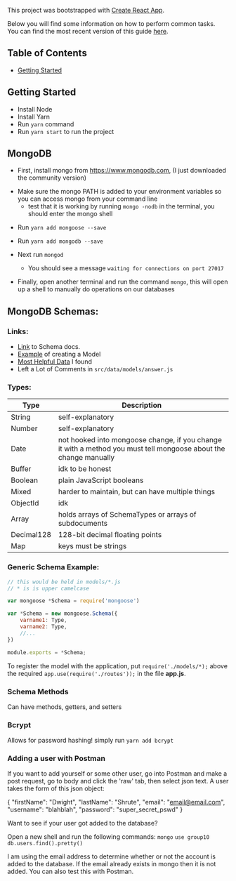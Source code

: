 This project was bootstrapped with [Create React App](https://github.com/facebookincubator/create-react-app).

Below you will find some information on how to perform common tasks.<br>
You can find the most recent version of this guide [here](https://github.com/facebookincubator/create-react-app/blob/master/packages/react-scripts/template/README.md).

## Table of Contents

- [Getting Started](#getting-started)

## Getting Started

- Install Node
- Install Yarn
- Run `yarn` command
- Run `yarn start` to run the project

## MongoDB
- First, install mongo from https://www.mongodb.com, (I just downloaded the community version)

* Make sure the mongo PATH is added to your environment variables so you can access mongo from your command line
    - test that it is working by running `mongo -nodb` in the terminal, you should enter the mongo shell
    

- Run `yarn add mongoose --save`
- Run `yarn add mongodb --save`

- Next run `mongod`
    - You should see a message `waiting for connections on port 27017`

- Finally, open another terminal and run the command `mongo`, this will open up a shell to manually do operations on our databases


## MongoDB Schemas:

### Links:
* [Link](https://mongoosejs.com/docs/schematypes.html#strings) to Schema docs. <br>
* [Example](https://thinkster.io/tutorials/node-json-api/creating-the-user-model) of creating a Model <br>
* [Most Helpful Data](https://www.youtube.com/watch?v=dQw4w9WgXcQ) I found <br>
* Left a Lot of Comments in `src/data/models/answer.js`

### Types:

Type | Description |
--- | --- |
String | self-explanatory
Number | self-explanatory
Date | not hooked into mongoose change, if you change it with a method you must tell mongoose about the change manually
Buffer |  idk to be honest
Boolean | plain JavaScript booleans
Mixed | harder to maintain, but can have multiple things
ObjectId | idk
Array | holds arrays of SchemaTypes or arrays of subdocuments
Decimal128 | 128-bit decimal floating points
Map | keys must be strings

### Generic Schema Example:
```javascript
// this would be held in models/*.js
// * is is upper camelcase

var mongoose *Schema = require('mongoose')

var *Schema = new mongoose.Schema({
    varname1: Type,
    varname2: Type,
    //...
})

module.exports = *Schema;
```

To register the model with the application, put `require('./models/*);` above the required `app.use(require('./routes'));` in the file **app.js**.

### Schema Methods

Can have methods, getters, and setters

### Bcrypt
Allows for password hashing!
simply run `yarn add bcrypt`

### Adding a user with Postman
If you want to add yourself or some other user, go into Postman and make a post request, go to body and click the 'raw' tab, then select json text. A user takes the form of this json object:

{
    "firstName": "Dwight",
    "lastName": "Shrute",
    "email": "email@email.com",
    "username": "blahblah",
    "password": "super_secret_pswd"
}

Want to see if your user got added to the database?

Open a new shell and run the following commands:
    `mongo`
    `use group10`
    `db.users.find().pretty()`

I am using the email address to determine whether or not the account is added to the database. If the email already exists in mongo then it is not added. You can also test this with Postman.

